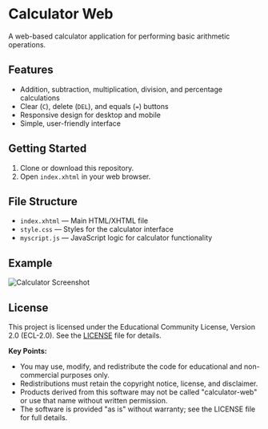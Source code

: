 # Calculator Web

A web-based calculator application for performing basic arithmetic operations.

## Features

- Addition, subtraction, multiplication, division, and percentage calculations
- Clear (`C`), delete (`DEL`), and equals (`=`) buttons
- Responsive design for desktop and mobile
- Simple, user-friendly interface

## Getting Started

1. Clone or download this repository.
2. Open `index.xhtml` in your web browser.

## File Structure

- `index.xhtml` — Main HTML/XHTML file
- `style.css` — Styles for the calculator interface
- `myscript.js` — JavaScript logic for calculator functionality

## Example

![Calculator Screenshot](screenshot.png)


## License

This project is licensed under the Educational Community License, Version 2.0 (ECL-2.0). See the [LICENSE](./LICENSE) file for details.

**Key Points:**
- You may use, modify, and redistribute the code for educational and non-commercial purposes only.
- Redistributions must retain the copyright notice, license, and disclaimer.
- Products derived from this software may not be called "calculator-web" or use that name without written permission.
- The software is provided "as is" without warranty; see the LICENSE file for full details.
